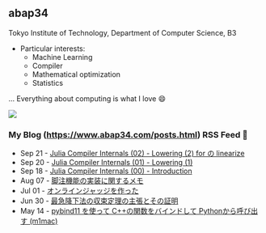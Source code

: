 ## abap34

Tokyo Institute of Technology, Department of Computer Science, B3

- Particular interests:
  - Machine Learning
  - Compiler
  - Mathematical optimization
  - Statistics


... Everything about computing is what I love :smile:


![](https://github-readme-stats-git-featuredisplayb-a97b36-abap34s-projects.vercel.app/api/top-langs?username=abap34&hide=jupyter%20notebook,HTML,Rich%20Text%20Format,CSS,SCSS&stats_format=bytes_long&langs_count=10&count_private=true&layout=compact&disable_animations=true&card_width=340)



### My Blog (https://www.abap34.com/posts.html) RSS Feed 📝 

<!-- feed start -->
- Sep 21 - [Julia Compiler Internals (02) - Lowering (2) for の linearize](https://abap34.com/posts/jci_02.html)
- Sep 20 - [Julia Compiler Internals (01) - Lowering (1)](https://abap34.com/posts/jci_01.html)
- Sep 18 - [Julia Compiler Internals (00) - Introduction](https://abap34.com/posts/jci_00.html)
- Aug 07 - [脚注機能の実装に関するメモ](https://abap34.com/posts/footnote_implement.html)
- Jul 01 - [オンラインジャッジを作った](https://abap34.com/posts/oj_abap34.html)
- Jun 30 - [最急降下法の収束定理の主張とその証明](https://abap34.com/posts/gd_convergence_theorem.html)
- May 14 - [pybind11 を使って C++の関数をバインドして Pythonから呼び出す (m1mac)](https://abap34.com/posts/pybind11.html)
<!-- feed end -->
